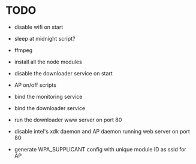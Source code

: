 TODO
====


+ disable wifi on start

+ sleep at midnight script?

+ ffmpeg

+ install all the node modules

- disable the downloader service on start

- AP on/off scripts

- bind the monitoring service

- bind the downloader service

- run the downloader www server on port 80

- disable intel's xdk daemon and AP daemon running web server on port 80

- generate WPA_SUPPLICANT config with unique module ID as ssid for AP
